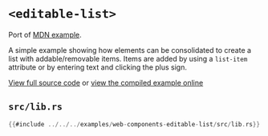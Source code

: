 # `<editable-list>`

Port of [MDN example](https://github.com/mdn/web-components-examples/tree/master/editable-list).

A simple example showing how elements can be consolidated to create a list with addable/removable items. Items are added by using a `list-item` attribute or by entering text and clicking the plus sign.

[View full source code][code] or [view the compiled example online][online]

[online]: https://rustwasm.github.io/wasm-bindgen/exbuild/web-components-editable-list/
[code]: https://github.com/rustwasm/wasm-bindgen/tree/master/examples/web-components-editable-list

## `src/lib.rs`

```rust
{{#include ../../../examples/web-components-editable-list/src/lib.rs}}
```